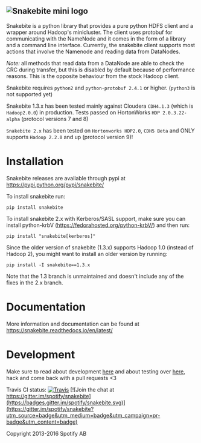 ![Snakebite mini logo](https://github.com/spotify/snakebite/blob/master/doc/logo/logo-mini-typo.png)
---

Snakebite is a python library that provides a pure python HDFS client
and a wrapper around Hadoop's minicluster. The client uses protobuf for
communicating with the NameNode and it comes in the form of a library and 
a command line interface. Currently, the snakebite client supports most
actions that involve the Namenode and reading data from DataNodes.

*Note:* all methods that read data from a DataNode are able to check
the CRC during transfer, but this is disabled by default because of
performance reasons. This is the opposite behaviour from the stock
Hadoop client.

Snakebite requires `python2` and `python-protobuf 2.4.1` or higher.
(`python3` is not supported yet)


Snakebite 1.3.x has been tested mainly against Cloudera `CDH4.1.3` 
(which is `Hadoop2.0.0`) in production. Tests passed on HortonWorks
`HDP 2.0.3.22-alpha` (protocol versions 7 and 8)

`Snakebite 2.x` has been tested on `Hortonworks HDP2.0`, `CDH5 Beta` and
ONLY supports `Hadoop 2.2.0` and up (protocol version 9)!

Installation
============

Snakebite releases are available through pypi at
<https://pypi.python.org/pypi/snakebite/>

To install snakebite run:

`pip install snakebite`

To install snakebite 2.x with Kerberos/SASL support, make sure you can
install python-krbV (<https://fedorahosted.org/python-krbV/>) and then
run:

`pip install "snakebite[kerberos]"`

Since the older version of snakebite (1.3.x) supports Hadoop 1.0 (instead of Hadoop 2), you
might want to install an older version by running:

`pip install -I snakebite==1.3.x`

Note that the 1.3 branch is unmaintained and doesn't include any of the fixes in the 2.x branch.

Documentation
=============

More information and documentation can be found at https://snakebite.readthedocs.io/en/latest/

Development
===========

Make sure to read about development
[here](https://snakebite.readthedocs.io/en/latest/development.html) and about
testing over [here](https://snakebite.readthedocs.io/en/latest/testing.html),
hack and come back with a pull requests &lt;3

Travis CI status: [![Travis](https://api.travis-ci.org/spotify/snakebite.png)](https://travis-ci.org/spotify/snakebite)
[![Join the chat at https://gitter.im/spotify/snakebite](https://badges.gitter.im/spotify/snakebite.svg)](https://gitter.im/spotify/snakebite?utm_source=badge&utm_medium=badge&utm_campaign=pr-badge&utm_content=badge)

Copyright 2013-2016 Spotify AB
